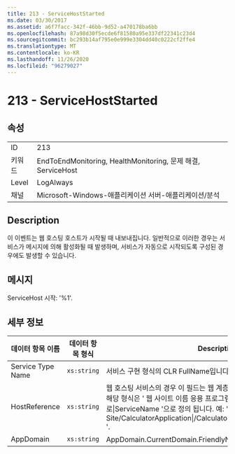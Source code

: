 ```yaml
---
title: 213 - ServiceHostStarted
ms.date: 03/30/2017
ms.assetid: a6f7facc-342f-46bb-9d52-a470178ba6bb
ms.openlocfilehash: 87a98d30f5ecde6f81580a95e337df22341c23d4
ms.sourcegitcommit: bc293b14af795e0e999e3304dd40c0222cf2ffe4
ms.translationtype: MT
ms.contentlocale: ko-KR
ms.lasthandoff: 11/26/2020
ms.locfileid: "96279027"
---
```

# <a name="213---servicehoststarted"></a>213 - ServiceHostStarted

## <a name="properties"></a>속성  
  
|||  
|-|-|  
|ID|213|  
|키워드|EndToEndMonitoring, HealthMonitoring, 문제 해결, ServiceHost|  
|Level|LogAlways|  
|채널|Microsoft-Windows-애플리케이션 서버-애플리케이션/분석|  
  
## <a name="description"></a>Description  

 이 이벤트는 웹 호스팅 호스트가 시작될 때 내보내집니다. 일반적으로 이러한 경우는 서비스가 메시지에 의해 활성화될 때 발생하며, 서비스가 자동으로 시작되도록 구성된 경우에도 발생할 수 있습니다.  
  
## <a name="message"></a>메시지  

 ServiceHost 시작: '%1'.  
  
## <a name="details"></a>세부 정보  
  
|데이터 항목 이름|데이터 항목 형식|Description|  
|--------------------|--------------------|-----------------|  
|Service Type Name|`xs:string`|서비스 구현 형식의 CLR FullName입니다.|  
|HostReference|`xs:string`|웹 호스팅 서비스의 경우 이 필드는 웹 계층의 서비스를 고유하게 식별합니다. 해당 형식은 ' 웹 사이트 이름 응용 프로그램 가상 경로&#124;서비스 가상 경로&#124;ServiceName '으로 정의 됩니다. 예: ' Default Web Site/CalculatorApplication&#124;/CalculatorService.svc&#124;CalculatorService '.|  
|AppDomain|`xs:string`|AppDomain.CurrentDomain.FriendlyName에서 반환되는 문자열입니다.|

